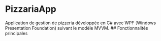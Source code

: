 # PizzariaApp
Application de gestion de pizzeria développée en C# avec WPF (Windows Presentation Foundation) suivant le modèle MVVM.  ## Fonctionnalités principales
